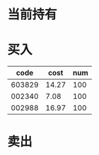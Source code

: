 # 当前持有

# 买入
|code|cost|num|
|---|---|---|
|603829| 14.27| 100|
|002340  |7.08 |100 |
|002988 |16.97 |100|

# 卖出
